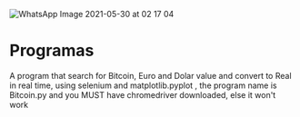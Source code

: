 ![WhatsApp Image 2021-05-30 at 02 17 04](https://user-images.githubusercontent.com/84366791/120093262-75bd7780-c0ef-11eb-9c43-45d9af4a05c1.jpeg)
# Programas
A program that search for Bitcoin, Euro and Dolar value and convert to Real in real time, using selenium and matplotlib.pyplot , the program name is Bitcoin.py and you MUST have chromedriver downloaded, else it won't work
